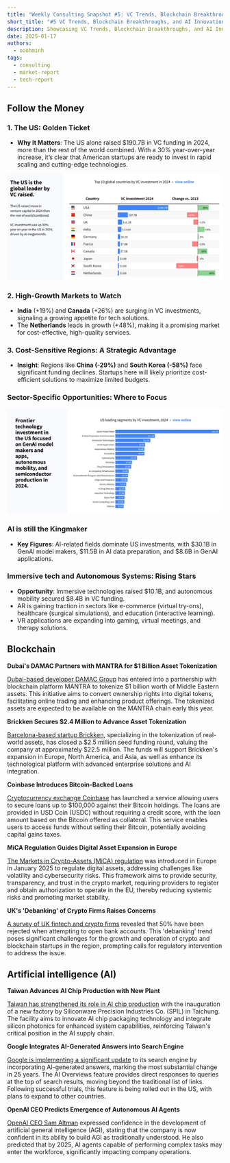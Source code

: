 ```yaml
---
title: "Weekly Consulting Snapshot #5: VC Trends, Blockchain Breakthroughs, and AI Innovations"
short_title: "#5 VC Trends, Blockchain Breakthroughs, and AI Innovations"
description: Showcasing VC Trends, Blockchain Breakthroughs, and AI Innovations
date: 2025-01-17
authors:
  - ooohminh
tags:
  - consulting
  - market-report
  - tech-report
---
```


## Follow the Money

### 1. The US: Golden Ticket

- **Why It Matters**: The US alone raised $190.7B in VC funding in 2024, more than the rest of the world combined. With a 30% year-over-year increase, it’s clear that American startups are ready to invest in rapid scaling and cutting-edge technologies.

![](assets/top-countries-by-vc.webp)

### 2. High-Growth Markets to Watch

- **India** (+19%) and **Canada** (+26%) are surging in VC investments, signaling a growing appetite for tech solutions.
- The **Netherlands** leads in growth (+48%), making it a promising market for cost-effective, high-quality services.

### 3. Cost-Sensitive Regions: A Strategic Advantage

- **Insight**: Regions like **China (-29%)** and **South Korea (-58%)** face significant funding declines. Startups here will likely prioritize cost-efficient solutions to maximize limited budgets.

### Sector-Specific Opportunities: Where to Focus

![](assets/us-leading-segments.webp)

### AI is still the Kingmaker

- **Key Figures**: AI-related fields dominate US investments, with $30.1B in GenAI model makers, $11.5B in AI data preparation, and $8.6B in GenAI applications.

### Immersive tech and Autonomous Systems: Rising Stars

- **Opportunity**: Immersive technologies raised $10.1B, and autonomous mobility secured $8.4B in VC funding.
- AR is gaining traction in sectors like e-commerce (virtual try-ons), healthcare (surgical simulations), and education (interactive learning).
- VR applications are expanding into gaming, virtual meetings, and therapy solutions.

## Blockchain

**Dubai's DAMAC Partners with MANTRA for $1 Billion Asset Tokenization**

[Dubai-based developer DAMAC Group](https://www.reuters.com/technology/dubai-developer-damac-signs-1-bln-deal-with-blockchain-platform-mantra-2025-01-09/) has entered into a partnership with blockchain platform MANTRA to tokenize $1 billion worth of Middle Eastern assets. This initiative aims to convert ownership rights into digital tokens, facilitating online trading and enhancing product offerings. The tokenized assets are expected to be available on the MANTRA chain early this year.

**Brickken Secures $2.4 Million to Advance Asset Tokenization**

[Barcelona-based startup Brickken](https://cincodias.elpais.com/companias/2025-01-15/la-startup-brickken-cierra-una-ronda-de-24-millones-para-impulsar-su-negocio-de-tokenizacion-de-activos.html), specializing in the tokenization of real-world assets, has closed a $2.5 million seed funding round, valuing the company at approximately $22.5 million. The funds will support Brickken's expansion in Europe, North America, and Asia, as well as enhance its technological platform with advanced enterprise solutions and AI integration.

**Coinbase Introduces Bitcoin-Backed Loans**

[Cryptocurrency exchange Coinbase](https://www.investopedia.com/coinbase-is-offering-loans-against-your-bitcoin-8775589) has launched a service allowing users to secure loans up to $100,000 against their Bitcoin holdings. The loans are provided in USD Coin (USDC) without requiring a credit score, with the loan amount based on the Bitcoin offered as collateral. This service enables users to access funds without selling their Bitcoin, potentially avoiding capital gains taxes.

**MiCA Regulation Guides Digital Asset Expansion in Europe**

[The Markets in Crypto-Assets (MiCA) regulation](https://cincodias.elpais.com/criptoactivos/2025-01-16/reglamento-mica-la-brujula-que-guiara-la-expansion-de-los-activos-digitales-en-europa.html) was introduced in Europe in January 2025 to regulate digital assets, addressing challenges like volatility and cybersecurity risks. This framework aims to provide security, transparency, and trust in the crypto market, requiring providers to register and obtain authorization to operate in the EU, thereby reducing systemic risks and promoting market stability.

**UK's 'Debanking' of Crypto Firms Raises Concerns**

[A survey of UK fintech and crypto firms](https://www.forbes.com/sites/lawrencewintermeyer/2025/01/16/no-country-for-young-fintechs-the-uks-debanking-of-crypto-blockchain-and-web3/) revealed that 50% have been rejected when attempting to open bank accounts. This 'debanking' trend poses significant challenges for the growth and operation of crypto and blockchain startups in the region, prompting calls for regulatory intervention to address the issue.

## Artificial intelligence (AI)

**Taiwan Advances AI Chip Production with New Plant**

[Taiwan has strengthened its role in AI chip production](https://apnews.com/article/taiwan-artificial-intelligence-chip-factory-spil-1e087e92592b0b9ab7fb20442a5b8dc7) with the inauguration of a new factory by Siliconware Precision Industries Co. (SPIL) in Taichung. The facility aims to innovate AI chip packaging technology and integrate silicon photonics for enhanced system capabilities, reinforcing Taiwan's critical position in the AI supply chain.

**Google Integrates AI-Generated Answers into Search Engine**

[Google is implementing a significant update](https://www.thesun.ie/tech/12966220/google-search-major-change-ai-openai-chatgpt-gemini/) to its search engine by incorporating AI-generated answers, marking the most substantial change in 25 years. The AI Overviews feature provides direct responses to queries at the top of search results, moving beyond the traditional list of links. Following successful trials, this feature is being rolled out in the US, with plans to expand to other countries.

**OpenAI CEO Predicts Emergence of Autonomous AI Agents**

[OpenAI CEO Sam Altman](https://arstechnica.com/information-technology/2025/01/sam-altman-says-we-are-now-confident-we-know-how-to-build-agi/) expressed confidence in the development of artificial general intelligence (AGI), stating that the company is now confident in its ability to build AGI as traditionally understood. He also predicted that by 2025, AI agents capable of performing complex tasks may enter the workforce, significantly impacting company operations.

